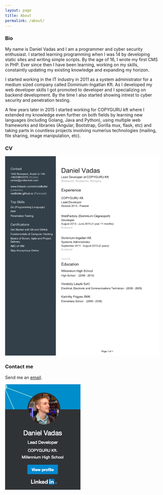 ```yaml
---
layout: page
title: About
permalink: /about/
---
```


### Bio

My name is Daniel Vadas and I am a programmer and cyber security enthusiast. I started learning programming when I was 14 by developing static sites and writing simple scripts. By the age of 16, I wrote my first CMS in PHP. Ever since then I have been learning, working on my skills, constaintly updating my existing knowledge and expanding my horizon.

I started working in the IT industry in 2011 as a system administrator for a medium sized company called Dominium-Ingatlan Kft. As I developed my web developer skills I got promoted to developer and I specializing on backend development. By the time I also started showing intrest to cyber security and penetration testing. 

A few years later in 2015 I started working for COPYGURU kft where I extended my knowledge even further on both fields by learning new languages (including Golang, Java and Python), using multiple web frameworks and libraries (Angular, Bootstrap, Gorilla mux, flask, etc) and taking parts in countless projects involving numerius technologies (mailing, file sharing, image manipulation, etc).

### CV

![CV](/images/cv.jpg "CV")

### Contact me

Send me an [email](mailto:voidhofer@protonmail.com).

![Badge](/images/badge.png?classes=float-left "badge")
